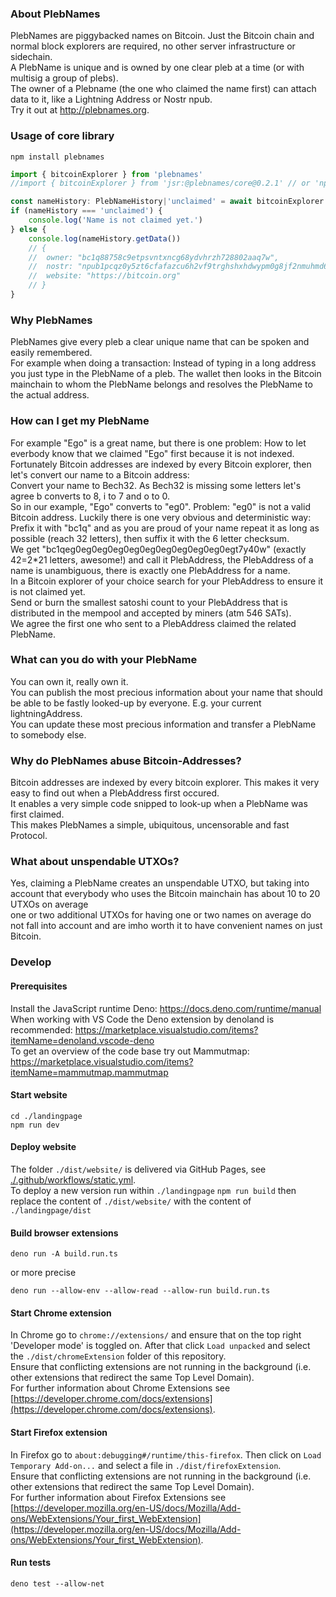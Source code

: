### About PlebNames
PlebNames are piggybacked names on Bitcoin. Just the Bitcoin chain and normal block explorers are required, no other server infrastructure or sidechain.\
A PlebName is unique and is owned by one clear pleb at a time (or with multisig a group of plebs).\
The owner of a Plebname (the one who claimed the name first) can attach data to it, like a Lightning Address or Nostr npub.\
Try it out at http://plebnames.org.

### Usage of core library
```
npm install plebnames
```
```TypeScript
import { bitcoinExplorer } from 'plebnames'
//import { bitcoinExplorer } from 'jsr:@plebnames/core@0.2.1' // or 'npm:plebnames@0.2.4' for Deno

const nameHistory: PlebNameHistory|'unclaimed' = await bitcoinExplorer.followNameHistory('test')
if (nameHistory === 'unclaimed') {
	console.log('Name is not claimed yet.')
} else {
	console.log(nameHistory.getData())
	// {
	// 	owner: "bc1q88758c9etpsvntxncg68ydvhrzh728802aaq7w",
	// 	nostr: "npub1pcqz0y5zt6cfafazcu6h2vf9trghshxhdwypm0g8jf2nmuhmd6rqdcd82u",
	// 	website: "https://bitcoin.org"
	// }
}
```

### Why PlebNames
PlebNames give every pleb a clear unique name that can be spoken and easily remembered.\
For example when doing a transaction: Instead of typing in a long address you just type in the PlebName of a pleb. The wallet then looks in the Bitcoin mainchain to whom the PlebName belongs and resolves the PlebName to the actual address.

### How can I get my PlebName
For example "Ego" is a great name, but there is one problem: How to let everbody know that we claimed "Ego" first because it is not indexed.\
Fortunately Bitcoin addresses are indexed by every Bitcoin explorer, then let's convert our name to a Bitcoin address:\
Convert your name to Bech32. As Bech32 is missing some letters let's agree b converts to 8, i to 7 and o to 0.\
So in our example, "Ego" converts to "eg0".
Problem: "eg0" is not a valid Bitcoin address. Luckily there is one very obvious and deterministic way:\
Prefix it with "bc1q" and as you are proud of your name repeat it as long as possible (reach 32 letters), then suffix it with the 6 letter checksum.\
We get "bc1qeg0eg0eg0eg0eg0eg0eg0eg0eg0eg0egt7y40w" (exactly 42=2*21 letters, awesome!) and call it PlebAddress, the PlebAddress of a name is unambiguous, there is exactly one PlebAddress for a name.\
In a Bitcoin explorer of your choice search for your PlebAddress to ensure it is not claimed yet.\
Send or burn the smallest satoshi count to your PlebAddress that is distributed in the mempool and accepted by miners (atm 546 SATs).\
We agree the first one who sent to a PlebAddress claimed the related PlebName.

### What can you do with your PlebName
You can own it, really own it.\
You can publish the most precious information about your name that should be able to be fastly looked-up by everyone. E.g. your current lightningAddress.\
You can update these most precious information and transfer a PlebName to somebody else.

### Why do PlebNames abuse Bitcoin-Addresses?
Bitcoin addresses are indexed by every bitcoin explorer. This makes it very easy to find out when a PlebAddress first occured.\
It enables a very simple code snipped to look-up when a PlebName was first claimed.\
This makes PlebNames a simple, ubiquitous, uncensorable and fast Protocol.

### What about unspendable UTXOs?
Yes, claiming a PlebName creates an unspendable UTXO, but taking into account that everybody who uses the Bitcoin mainchain has about 10 to 20 UTXOs on average\
one or two additional UTXOs for having one or two names on average do not fall into account and are imho worth it to have convenient names on just Bitcoin.

### Develop
#### Prerequisites
Install the JavaScript runtime Deno: https://docs.deno.com/runtime/manual \
When working with VS Code the Deno extension by denoland is recommended: https://marketplace.visualstudio.com/items?itemName=denoland.vscode-deno \
To get an overview of the code base try out Mammutmap: https://marketplace.visualstudio.com/items?itemName=mammutmap.mammutmap

#### Start website
```
cd ./landingpage
npm run dev
```

#### Deploy website
The folder `./dist/website/` is delivered via GitHub Pages, see [./.github/workflows/static.yml](./.github/workflows/static.yml).\
To deploy a new version run within `./landingpage` `npm run build` then replace the content of `./dist/website/` with the content of `./landingpage/dist`

#### Build browser extensions
```
deno run -A build.run.ts
```
or more precise
```
deno run --allow-env --allow-read --allow-run build.run.ts
```

#### Start Chrome extension
In Chrome go to `chrome://extensions/` and ensure that on the top right 'Developer mode' is toggled on. After that click `Load unpacked` and select the `./dist/chromeExtension` folder of this repository.\
Ensure that conflicting extensions are not running in the background (i.e. other extensions that redirect the same Top Level Domain).\
For further information about Chrome Extensions see [https://developer.chrome.com/docs/extensions](https://developer.chrome.com/docs/extensions).

#### Start Firefox extension
In Firefox go to `about:debugging#/runtime/this-firefox`. Then click on `Load Temporary Add-on...` and select a file in `./dist/firefoxExtension`.\
Ensure that conflicting extensions are not running in the background (i.e. other extensions that redirect the same Top Level Domain).\
For further information about Firefox Extensions see [https://developer.mozilla.org/en-US/docs/Mozilla/Add-ons/WebExtensions/Your_first_WebExtension](https://developer.mozilla.org/en-US/docs/Mozilla/Add-ons/WebExtensions/Your_first_WebExtension).

#### Run tests
```
deno test --allow-net
```